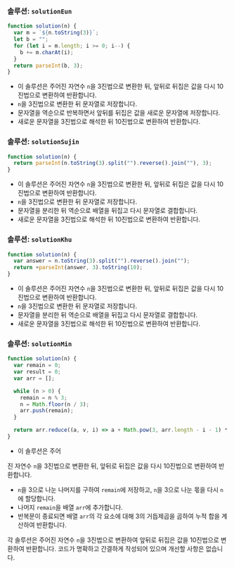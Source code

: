 ### 솔루션: `solutionEun`

```javascript
function solution(n) {
  var m = `${n.toString(3)}`;
  let b = "";
  for (let i = m.length; i >= 0; i--) {
    b += m.charAt(i);
  }
  return parseInt(b, 3);
}
```

- 이 솔루션은 주어진 자연수 `n`을 3진법으로 변환한 뒤, 앞뒤로 뒤집은 값을 다시 10진법으로 변환하여 반환합니다.
- `n`을 3진법으로 변환한 뒤 문자열로 저장합니다.
- 문자열을 역순으로 반복하면서 앞뒤를 뒤집은 값을 새로운 문자열에 저장합니다.
- 새로운 문자열을 3진법으로 해석한 뒤 10진법으로 변환하여 반환합니다.

### 솔루션: `solutionSujin`

```javascript
function solution(n) {
  return parseInt(n.toString(3).split("").reverse().join(""), 3);
}
```

- 이 솔루션은 주어진 자연수 `n`을 3진법으로 변환한 뒤, 앞뒤로 뒤집은 값을 다시 10진법으로 변환하여 반환합니다.
- `n`을 3진법으로 변환한 뒤 문자열로 저장합니다.
- 문자열을 분리한 뒤 역순으로 배열을 뒤집고 다시 문자열로 결합합니다.
- 새로운 문자열을 3진법으로 해석한 뒤 10진법으로 변환하여 반환합니다.

### 솔루션: `solutionKhu`

```javascript
function solution(n) {
  var answer = n.toString(3).split("").reverse().join("");
  return +parseInt(answer, 3).toString(10);
}
```

- 이 솔루션은 주어진 자연수 `n`을 3진법으로 변환한 뒤, 앞뒤로 뒤집은 값을 다시 10진법으로 변환하여 반환합니다.
- `n`을 3진법으로 변환한 뒤 문자열로 저장합니다.
- 문자열을 분리한 뒤 역순으로 배열을 뒤집고 다시 문자열로 결합합니다.
- 새로운 문자열을 3진법으로 해석한 뒤 10진법으로 변환하여 반환합니다.

### 솔루션: `solutionMin`

```javascript
function solution(n) {
  var remain = 0;
  var result = 0;
  var arr = [];

  while (n > 0) {
    remain = n % 3;
    n = Math.floor(n / 3);
    arr.push(remain);
  }

  return arr.reduce((a, v, i) => a + Math.pow(3, arr.length - i - 1) * v, 0);
}
```

- 이 솔루션은 주어

진 자연수 `n`을 3진법으로 변환한 뒤, 앞뒤로 뒤집은 값을 다시 10진법으로 변환하여 반환합니다.

- `n`을 3으로 나눈 나머지를 구하여 `remain`에 저장하고, `n`을 3으로 나눈 몫을 다시 `n`에 할당합니다.
- 나머지 `remain`을 배열 `arr`에 추가합니다.
- 반복문이 종료되면 배열 `arr`의 각 요소에 대해 3의 거듭제곱을 곱하여 누적 합을 계산하여 반환합니다.

각 솔루션은 주어진 자연수 `n`을 3진법으로 변환하여 앞뒤로 뒤집은 값을 10진법으로 변환하여 반환합니다. 코드가 명확하고 간결하게 작성되어 있으며 개선할 사항은 없습니다.
